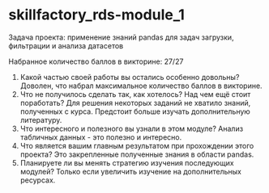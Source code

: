 # skillfactory_rds-module_1
Задача проекта: применение знаний pandas для задач загрузки, фильтрации и анализа датасетов

Набранное количество баллов в викторине: 27/27

1. Какой частью своей работы вы остались особенно довольны?
   Доволен, что набрал максимальное количество баллов в викторине.
2. Что не получилось сделать так, как хотелось? Над чем ещё стоит поработать?
   Для решения некоторых заданий не хватило знаний, полученных с курса. Предстоит больше изучать дополнительную литературу.
3. Что интересного и полезного вы узнали в этом модуле?
   Анализ табличных данных - это полезно и интересно.
4. Что является вашим главным результатом при прохождении этого проекта?
   Это закрепленные полученные знания в области pandas.
5. Планируете ли вы менять стратегию изучения последующих модулей?
   Только если увеличить изучение на дополнительных ресурсах.
